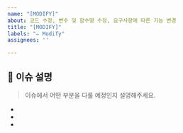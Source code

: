 ```yaml
---
name: "[MODIFY]"
about: 코드 수정, 변수 및 함수명 수정, 요구사항에 따른 기능 변경
title: "[MODIFY]"
labels: "✏️ Modify"
assignees: ''

---
```


## 🔎 이슈 설명

> 이슈에서 어떤 부분을 다룰 예정인지 설명해주세요.
*
*
*

